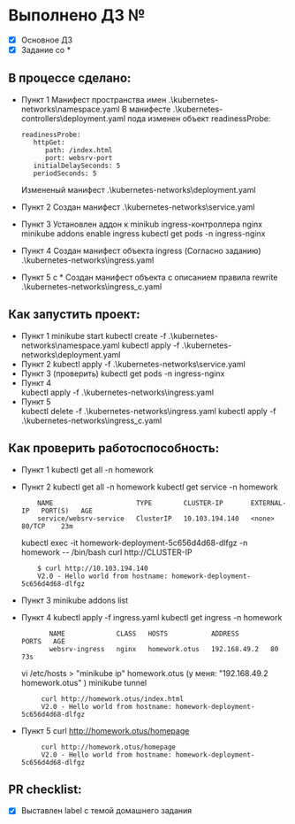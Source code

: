 # Выполнено ДЗ №

 - [x] Основное ДЗ
 - [x] Задание со *

## В процессе сделано:
 - Пункт 1
   Манифест пространства имен
      .\kubernetes-networks\namespace.yaml
   В манифесте .\kubernetes-controllers\deployment.yaml пода изменен объект readinessProbe:

       readinessProbe:
          httpGet:
             path: /index.html
             port: websrv-port
          initialDelaySeconds: 5
          periodSeconds: 5

   Измененый манифест .\kubernetes-networks\deployment.yaml
    
 - Пункт 2
   Создан манифест 
       .\kubernetes-networks\service.yaml

 - Пункт 3
   Установлен аддон к minikub ingress-контроллера nginx
       minikube addons enable ingress
       kubectl get pods -n ingress-nginx

 - Пункт 4 
 Создан манифест объекта ingress (Согласно заданию)
       .\kubernetes-networks\ingress.yaml

 - Пункт 5 с *
   Создан манифест объекта с описанием правила rewrite
       .\kubernetes-networks\ingress_c.yaml

## Как запустить проект:
 - Пункт 1
      minikube start
      kubectl create -f .\kubernetes-networks\namespace.yaml
      kubectl apply -f .\kubernetes-networks\deployment.yaml
 - Пункт 2
      kubectl apply -f .\kubernetes-networks\service.yaml
 - Пункт 3 (проверить)
      kubectl get pods -n ingress-nginx    
 - Пункт 4         
      kubectl apply -f .\kubernetes-networks\ingress.yaml
 - Пункт 5   
      kubectl delete -f .\kubernetes-networks\ingress.yaml
      kubectl apply -f .\kubernetes-networks\ingress_c.yaml
    
## Как проверить работоспособность:
 - Пункт 1
      kubectl get all -n homework
 - Пункт 2
      kubectl get all -n homework
      kubectl get service -n homework

           NAME                     TYPE        CLUSTER-IP       EXTERNAL-IP   PORT(S)   AGE
           service/websrv-service   ClusterIP   10.103.194.140   <none>        80/TCP    23m   

      kubectl exec -it homework-deployment-5c656d4d68-dlfgz  -n homework -- /bin/bash
      curl http://CLUSTER-IP

           $ curl http://10.103.194.140
           V2.0 - Hello world from hostname: homework-deployment-5c656d4d68-dlfgz  

 - Пункт 3
      minikube addons list
	  
 - Пункт 4
	  kubectl apply -f ingress.yaml
	  kubectl get ingress -n homework

              NAME             CLASS   HOSTS           ADDRESS        PORTS   AGE
              websrv-ingress   nginx   homework.otus   192.168.49.2   80      73s

	 vi /etc/hosts > "minikube ip" homework.otus (у меня: "192.168.49.2 homework.otus" )
	 minikube tunnel
	    
            curl http://homework.otus/index.html
            V2.0 - Hello world from hostname: homework-deployment-5c656d4d68-dlfgz

 - Пункт 5
        curl http://homework.otus/homepage

            curl http://homework.otus/homepage
            V2.0 - Hello world from hostname: homework-deployment-5c656d4d68-dlfgz

## PR checklist:
 - [x] Выставлен label с темой домашнего задания
